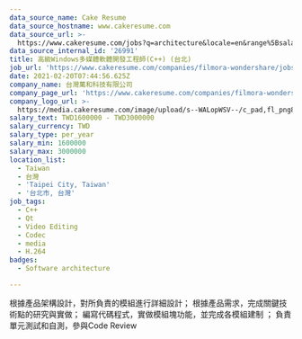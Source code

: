 ```yaml
---
data_source_name: Cake Resume
data_source_hostname: www.cakeresume.com
data_source_url: >-
  https://www.cakeresume.com/jobs?q=architecture&locale=en&range%5Bsalary_range%5D%5Bmin%5D=1000000&page=4
data_source_internal_id: '26991'
title: 高級Windows多媒體軟體開發工程師(C++) (台北)
job_url: 'https://www.cakeresume.com/companies/filmora-wondershare/jobs/2ac590'
date: 2021-02-20T07:44:56.625Z
company_name: 台灣萬和科技有限公司
company_page_url: 'https://www.cakeresume.com/companies/filmora-wondershare'
company_logo_url: >-
  https://media.cakeresume.com/image/upload/s--WALopWSV--/c_pad,fl_png8,h_200,w_200/v1613804657/zbn9uzawxgtt8u1xldzn.png
salary_text: TWD1600000 - TWD3000000
salary_currency: TWD
salary_type: per_year
salary_min: 1600000
salary_max: 3000000
location_list:
  - Taiwan
  - 台灣
  - 'Taipei City, Taiwan'
  - '台北市, 台灣'
job_tags:
  - C++
  - Qt
  - Video Editing
  - Codec
  - media
  - H.264
badges:
  - Software architecture

---
```


根據產品架構設計，對所負責的模組進行詳細設計； 根據產品需求，完成關鍵技術點的研究與實做； 編寫代碼程式，實做模組塊功能，並完成各模組建制 ； 負責單元測試和自測，參與Code Review